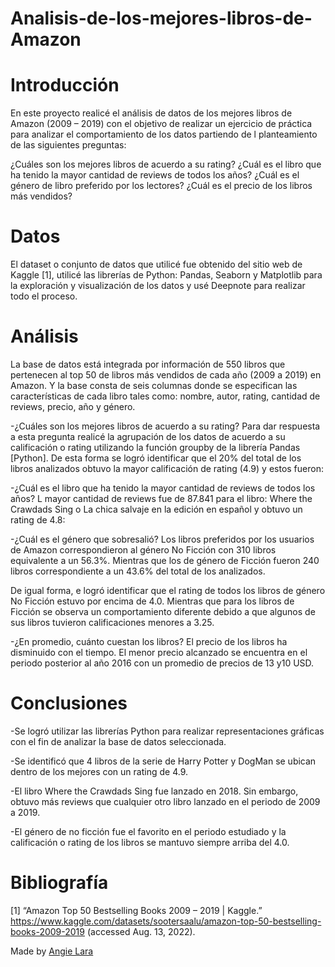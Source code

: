 # Analisis-de-los-mejores-libros-de-Amazon

# Introducción
En este proyecto realicé el análisis de datos de los mejores libros de Amazon (2009 – 2019) con el objetivo de realizar un ejercicio de práctica para analizar el comportamiento de los datos partiendo de l planteamiento de las siguientes preguntas:

¿Cuáles son los mejores libros de acuerdo a su rating?
¿Cuál es el libro que ha tenido la mayor cantidad de reviews de todos los años?
¿Cuál es el género de libro preferido por los lectores?
¿Cuál es el precio de los libros más vendidos?

# Datos
El dataset o conjunto de datos que utilicé fue obtenido del sitio web de Kaggle [1], utilicé las librerías de Python: Pandas, Seaborn y Matplotlib para la exploración y visualización de los datos y usé Deepnote para realizar todo el proceso.

# Análisis
La base de datos está integrada por información de 550 libros que pertenecen al top 50 de libros más vendidos de cada año (2009 a 2019) en Amazon. Y la base consta de seis columnas donde se especifican las características de cada libro tales como: nombre, autor, rating, cantidad de reviews, precio, año y género.

-¿Cuáles son los mejores libros de acuerdo a su rating?
Para dar respuesta a esta pregunta realicé la agrupación de los datos de acuerdo a su calificación o rating utilizando la función groupby de la librería Pandas [Python]. De esta forma se logró identificar que el 20% del total de los libros analizados obtuvo la mayor calificación de rating (4.9) y estos fueron:

-¿Cuál es el libro que ha tenido la mayor cantidad de reviews de todos los años?
L mayor cantidad de reviews fue de 87.841 para el libro: Where the Crawdads Sing o La chica salvaje en la edición en español y obtuvo un rating de 4.8:

-¿Cuál es el género que sobresalió?
Los libros preferidos por los usuarios de Amazon correspondieron al género No Ficción con 310 libros equivalente a un 56.3%. Mientras que los de género de Ficción fueron 240 libros correspondiente a un 43.6% del total de los analizados.

De igual forma, e logró identificar que el rating de todos los libros de género No Ficción estuvo por encima de 4.0. Mientras que para los libros de Ficción se observa un comportamiento diferente debido a que algunos de sus libros tuvieron calificaciones menores a 3.25.

-¿En promedio, cuánto cuestan los libros?
El precio de los libros ha disminuido con el tiempo. El menor precio alcanzado se encuentra en el periodo posterior al año 2016 con un promedio de precios de 13 y10 USD.

# Conclusiones
-Se logró utilizar las librerías Python para realizar representaciones gráficas con el fin de analizar la base de datos seleccionada.

-Se identificó que 4 libros de la serie de Harry Potter y DogMan se ubican dentro de los mejores con un rating de 4.9.

-El libro Where the Crawdads Sing fue lanzado en 2018. Sin embargo, obtuvo más reviews que cualquier otro libro lanzado en el periodo de 2009 a 2019.

-El género de no ficción fue el favorito en el periodo estudiado y la calificación o rating de los libros se mantuvo siempre arriba del 4.0.


# Bibliografía
[1]         “Amazon Top 50 Bestselling Books 2009 – 2019 | Kaggle.” https://www.kaggle.com/datasets/sootersaalu/amazon-top-50-bestselling-books-2009-2019 (accessed Aug. 13, 2022).

Made by [Angie Lara](https://angielara.com/analisis-de-los-mejores-libros-de-amazon/)
